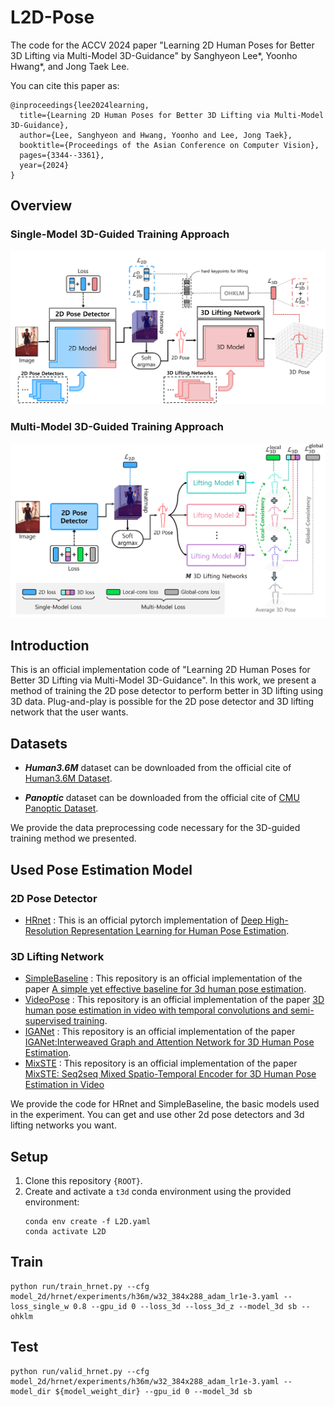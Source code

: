 # L2D-Pose

The code for the ACCV 2024 paper "Learning 2D Human Poses for Better 3D Lifting via Multi-Model 3D-Guidance" by Sanghyeon Lee*, Yoonho Hwang*, and Jong Taek Lee.

You can cite this paper as: 

```
@inproceedings{lee2024learning,
  title={Learning 2D Human Poses for Better 3D Lifting via Multi-Model 3D-Guidance},
  author={Lee, Sanghyeon and Hwang, Yoonho and Lee, Jong Taek},
  booktitle={Proceedings of the Asian Conference on Computer Vision},
  pages={3344--3361},
  year={2024}
}
```

## Overview

### Single-Model 3D-Guided Training Approach
![image](./images/overview1.png)

### Multi-Model 3D-Guided Training Approach
![image](./images/overview2.png)

## Introduction
This is an official implementation code of "Learning 2D Human Poses for Better 3D Lifting via Multi-Model 3D-Guidance". In this work, we present a method of training the 2D pose detector to perform better in 3D lifting using 3D data. Plug-and-play is possible for the 2D pose detector and 3D lifting network that the user wants.

## Datasets
- _**Human3.6M**_ dataset can be downloaded from the official cite of [Human3.6M Dataset](http://vision.imar.ro/human3.6m/description.php).

- _**Panoptic**_ dataset can be downloaded from the official cite of [CMU Panoptic Dataset](http://domedb.perception.cs.cmu.edu/).
  
We provide the data preprocessing code necessary for the 3D-guided training method we presented.

## Used Pose Estimation Model

### 2D Pose Detector
- [HRnet](https://github.com/leoxiaobin/deep-high-resolution-net.pytorch) : This is an official pytorch implementation of [Deep High-Resolution Representation Learning for Human Pose Estimation](https://arxiv.org/abs/1902.09212).

### 3D Lifting Network

- [SimpleBaseline](https://github.com/una-dinosauria/3d-pose-baseline) : This repository is an official implementation of the paper [A simple yet effective baseline for 3d human pose estimation](https://arxiv.org/pdf/1705.03098.pdf).
- [VideoPose](https://github.com/facebookresearch/VideoPose3D) : This repository is an official implementation of the paper [3D human pose estimation in video with temporal convolutions and semi-supervised training](https://arxiv.org/abs/1811.11742).
- [IGANet](https://github.com/xiu-cs/IGANet) : This repository is an official implementation of the paper [IGANet:Interweaved Graph and Attention Network for 3D Human Pose Estimation](https://arxiv.org/abs/2304.14045).
- [MixSTE](https://github.com/JinluZhang1126/MixSTE) : This repository is an official implementation of the paper [MixSTE: Seq2seq Mixed Spatio-Temporal Encoder for 3D Human Pose Estimation in Video](https://arxiv.org/abs/2203.00859)
  
We provide the code for HRnet and SimpleBaseline, the basic models used in the experiment. You can get and use other 2d pose detectors and 3d lifting networks you want.

##  Setup
1. Clone this repository `{ROOT}`.
2. Create and activate a `t3d` conda environment using the provided environment:
   ```
   conda env create -f L2D.yaml
   conda activate L2D
   ```
## Train

```
python run/train_hrnet.py --cfg model_2d/hrnet/experiments/h36m/w32_384x288_adam_lr1e-3.yaml --loss_single_w 0.8 --gpu_id 0 --loss_3d --loss_3d_z --model_3d sb --ohklm 
```

## Test

```
python run/valid_hrnet.py --cfg model_2d/hrnet/experiments/h36m/w32_384x288_adam_lr1e-3.yaml --model_dir ${model_weight_dir} --gpu_id 0 --model_3d sb
```
#
